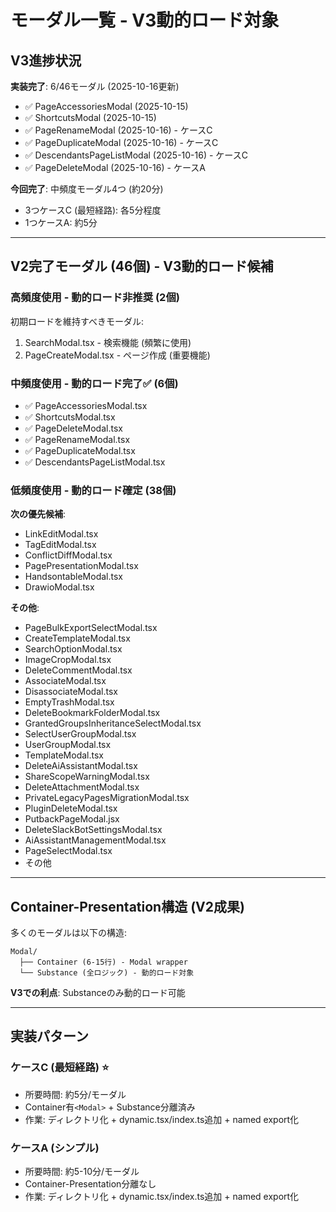 # モーダル一覧 - V3動的ロード対象

## V3進捗状況

**実装完了**: 6/46モーダル (2025-10-16更新)
- ✅ PageAccessoriesModal (2025-10-15)
- ✅ ShortcutsModal (2025-10-15)
- ✅ PageRenameModal (2025-10-16) - ケースC
- ✅ PageDuplicateModal (2025-10-16) - ケースC
- ✅ DescendantsPageListModal (2025-10-16) - ケースC
- ✅ PageDeleteModal (2025-10-16) - ケースA

**今回完了**: 中頻度モーダル4つ (約20分)
- 3つケースC (最短経路): 各5分程度
- 1つケースA: 約5分

---

## V2完了モーダル (46個) - V3動的ロード候補

### 高頻度使用 - 動的ロード非推奨 (2個)
初期ロードを維持すべきモーダル:
1. SearchModal.tsx - 検索機能 (頻繁に使用)
2. PageCreateModal.tsx - ページ作成 (重要機能)

### 中頻度使用 - 動的ロード完了✅ (6個)
- ✅ PageAccessoriesModal.tsx
- ✅ ShortcutsModal.tsx
- ✅ PageDeleteModal.tsx
- ✅ PageRenameModal.tsx
- ✅ PageDuplicateModal.tsx
- ✅ DescendantsPageListModal.tsx

### 低頻度使用 - 動的ロード確定 (38個)
**次の優先候補**:
- LinkEditModal.tsx
- TagEditModal.tsx
- ConflictDiffModal.tsx
- PagePresentationModal.tsx
- HandsontableModal.tsx
- DrawioModal.tsx

**その他**:
- PageBulkExportSelectModal.tsx
- CreateTemplateModal.tsx
- SearchOptionModal.tsx
- ImageCropModal.tsx
- DeleteCommentModal.tsx
- AssociateModal.tsx
- DisassociateModal.tsx
- EmptyTrashModal.tsx
- DeleteBookmarkFolderModal.tsx
- GrantedGroupsInheritanceSelectModal.tsx
- SelectUserGroupModal.tsx
- UserGroupModal.tsx
- TemplateModal.tsx
- DeleteAiAssistantModal.tsx
- ShareScopeWarningModal.tsx
- DeleteAttachmentModal.tsx
- PrivateLegacyPagesMigrationModal.tsx
- PluginDeleteModal.tsx
- PutbackPageModal.jsx
- DeleteSlackBotSettingsModal.tsx
- AiAssistantManagementModal.tsx
- PageSelectModal.tsx
- その他

---

## Container-Presentation構造 (V2成果)

多くのモーダルは以下の構造:
```
Modal/
  ├── Container (6-15行) - Modal wrapper
  └── Substance (全ロジック) - 動的ロード対象
```

**V3での利点**: Substanceのみ動的ロード可能

---

## 実装パターン

### ケースC (最短経路) ⭐
- 所要時間: 約5分/モーダル
- Container有`<Modal>` + Substance分離済み
- 作業: ディレクトリ化 + dynamic.tsx/index.ts追加 + named export化

### ケースA (シンプル)
- 所要時間: 約5-10分/モーダル
- Container-Presentation分離なし
- 作業: ディレクトリ化 + dynamic.tsx/index.ts追加 + named export化
